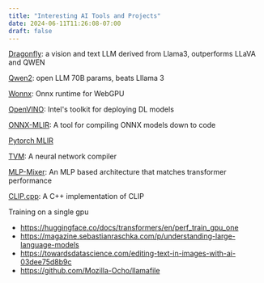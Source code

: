```yaml
---
title: "Interesting AI Tools and Projects"
date: 2024-06-11T11:26:08-07:00
draft: false
---
```


[Dragonfly](https://www.together.ai/blog/dragonfly-v1): a vision and text LLM derived from Llama3, outperforms LLaVA and QWEN

[Qwen2](https://qwenlm.github.io/blog/qwen2/): open LLM 70B params, beats Lllama 3

[Wonnx](https://github.com/webonnx/wonnx): Onnx runtime for WebGPU

[OpenVINO](https://github.com/openvinotoolkit/openvino): Intel's toolkit for deploying DL models

[ONNX-MLIR](https://github.com/onnx/onnx-mlir): A tool for compiling ONNX models down to code

[Pytorch MLIR](https://github.com/llvm/torch-mlir)

[TVM](https://github.com/apache/tvm/): A neural network compiler

[MLP-Mixer](https://arxiv.org/pdf/2105.01601v4): An MLP based architecture that matches transformer performance

[CLIP.cpp](https://github.com/monatis/clip.cpp/tree/main): A C++ implementation of CLIP

Training on a single gpu
 - https://huggingface.co/docs/transformers/en/perf_train_gpu_one
 - https://magazine.sebastianraschka.com/p/understanding-large-language-models
 - https://towardsdatascience.com/editing-text-in-images-with-ai-03dee75d8b9c
 - https://github.com/Mozilla-Ocho/llamafile


